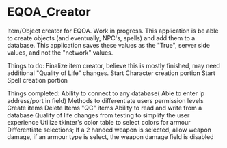 # EQOA_Creator
Item/Object creator for EQOA. Work in progress. 
This application is be able to create objects (and eventually, NPC's, spells) and add them to a database. 
This application saves these values as the "True", server side values, and not the "network" values. 

Things to do:
 Finalize item creator, believe this is mostly finished, may need additional "Quality of Life" changes.
 Start Character creation portion
 Start Spell creation portion

Things completed:
 Ability to connect to any database( Able to enter ip address/port in field)
 Methods to differentiate users permission levels
 Create items
 Delete Items
 "QC" items
 Ability to read and write from a database
 Quality of life changes from testing to simplify the user experience
 Utilize tkinter's color table to select colors for armour
 Differentiate selections; If a 2 handed weapon is selected, allow weapon damage, if an armour type is select, the weapon damage field is disabled
